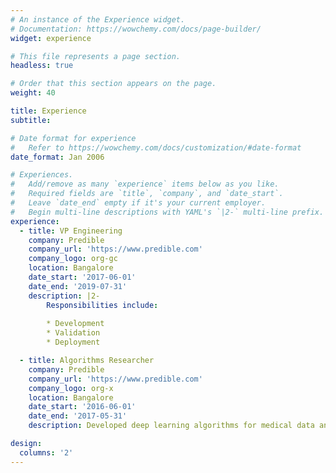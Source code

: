 ```yaml
---
# An instance of the Experience widget.
# Documentation: https://wowchemy.com/docs/page-builder/
widget: experience

# This file represents a page section.
headless: true

# Order that this section appears on the page.
weight: 40

title: Experience
subtitle:

# Date format for experience
#   Refer to https://wowchemy.com/docs/customization/#date-format
date_format: Jan 2006

# Experiences.
#   Add/remove as many `experience` items below as you like.
#   Required fields are `title`, `company`, and `date_start`.
#   Leave `date_end` empty if it's your current employer.
#   Begin multi-line descriptions with YAML's `|2-` multi-line prefix.
experience:
  - title: VP Engineering
    company: Predible
    company_url: 'https://www.predible.com'
    company_logo: org-gc
    location: Bangalore
    date_start: '2017-06-01'
    date_end: '2019-07-31'
    description: |2-
        Responsibilities include:
        
        * Development
        * Validation
        * Deployment

  - title: Algorithms Researcher
    company: Predible
    company_url: 'https://www.predible.com'
    company_logo: org-x
    location: Bangalore
    date_start: '2016-06-01'
    date_end: '2017-05-31'
    description: Developed deep learning algorithms for medical data analysis

design:
  columns: '2'
---
```

